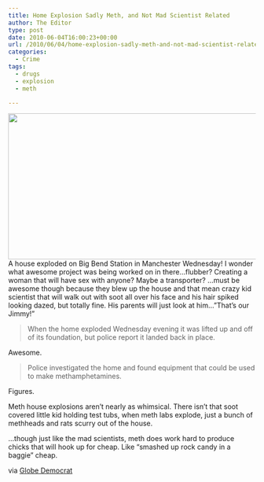 ```yaml
---
title: Home Explosion Sadly Meth, and Not Mad Scientist Related
author: The Editor
type: post
date: 2010-06-04T16:00:23+00:00
url: /2010/06/04/home-explosion-sadly-meth-and-not-mad-scientist-related/
categories:
  - Crime
tags:
  - drugs
  - explosion
  - meth

---
```

<a rel="attachment wp-att-4811" href="http://punchingkitty.com/2010/06/04/home-explosion-sadly-meth-and-not-mad-scientist-related/real_genius/"><img class="aligncenter size-full wp-image-4811" title="real_genius" src="http://media.punchingkitty.com/wordpress/2010/06/real_genius.jpeg?filter=full" alt="" width="575" height="297" /></a>A house exploded on Big Bend Station in Manchester Wednesday! I wonder what awesome project was being worked on in there&#8230;flubber? Creating a woman that will have sex with anyone? Maybe a transporter? &#8230;must be awesome though because they blew up the house and that mean crazy kid scientist that will walk out with soot all over his face and his hair spiked looking dazed, but totally fine. His parents will just look at him&#8230;&#8221;That&#8217;s our Jimmy!&#8221;

> When the home exploded Wednesday evening it was lifted up and off of its foundation, but police report it landed back in place.

Awesome.

> Police investigated the home and found equipment that could be used to make methamphetamines.

Figures.

Meth house explosions aren&#8217;t nearly as whimsical. There isn&#8217;t that soot covered little kid holding test tubs, when meth labs explode, just a bunch of methheads and rats scurry out of the house.

&#8230;though just like the mad scientists, meth does work hard to produce chicks that will hook up for cheap. Like &#8220;smashed up rock candy in a baggie&#8221; cheap.

via <a href="http://www.globe-democrat.com/news/2010/jun/03/home-explosion-manchester-maybe-meth-related/" target="_blank">Globe Democrat</a>